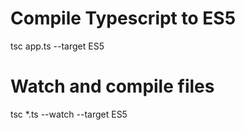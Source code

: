 # Compile Typescript to ES5

tsc app.ts --target ES5

# Watch and compile files

tsc *.ts --watch --target ES5